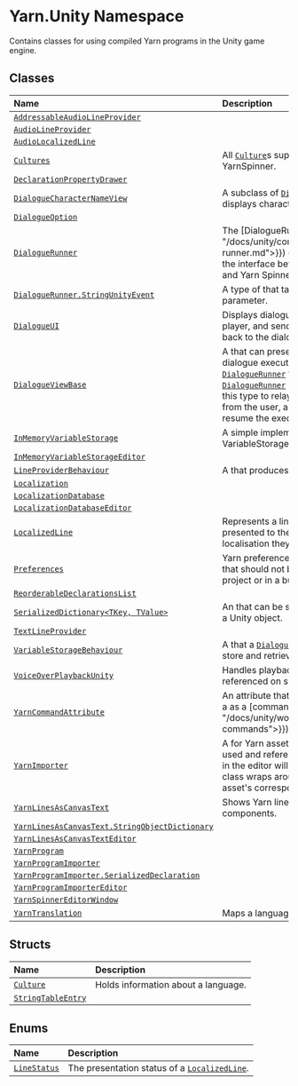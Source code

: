 # Yarn.Unity Namespace
Contains classes for using compiled Yarn programs in the Unity game engine.
## Classes
|Name|Description|
|:---|:---|
|[`AddressableAudioLineProvider`](/api/csharp/yarn.unity/addressableaudiolineprovider.md)||
|[`AudioLineProvider`](/api/csharp/yarn.unity/audiolineprovider.md)||
|[`AudioLocalizedLine`](/api/csharp/yarn.unity/audiolocalizedline.md)||
|[`Cultures`](/api/csharp/yarn.unity/cultures.md)| All [`Culture`](/api/csharp/yarn.unity/culture.md)s supported by YarnSpinner. |
|[`DeclarationPropertyDrawer`](/api/csharp/yarn.unity/declarationpropertydrawer.md)||
|[`DialogueCharacterNameView`](/api/csharp/yarn.unity/dialoguecharacternameview.md)| A subclass of [`DialogueViewBase`](/api/csharp/yarn.unity/dialogueviewbase.md) that displays character names. |
|[`DialogueOption`](/api/csharp/yarn.unity/dialogueoption.md)||
|[`DialogueRunner`](/api/csharp/yarn.unity/dialoguerunner.md)| The [DialogueRunner]({{<ref "/docs/unity/components/dialogue-runner.md">}}) component acts as the interface between your game and Yarn Spinner. |
|[`DialogueRunner.StringUnityEvent`](/api/csharp/yarn.unity/dialoguerunner.stringunityevent.md)| A type of <see cref="!:UnityEvent"></see> that takes a single string parameter.  |
|[`DialogueUI`](/api/csharp/yarn.unity/dialogueui.md)| Displays dialogue lines to the player, and sends user choices back to the dialogue system. |
|[`DialogueViewBase`](/api/csharp/yarn.unity/dialogueviewbase.md)| A <see cref="!:MonoBehaviour"></see> that can present the data of a dialogue executed by a [`DialogueRunner`](/api/csharp/yarn.unity/dialoguerunner.md) to the user. The [`DialogueRunner`](/api/csharp/yarn.unity/dialoguerunner.md) uses subclasses of this type to relay information to and from the user, and to pause and resume the execution of the <see cref="!:YarnScript"></see>. |
|[`InMemoryVariableStorage`](/api/csharp/yarn.unity/inmemoryvariablestorage.md)| A simple implementation of VariableStorageBehaviour. |
|[`InMemoryVariableStorageEditor`](/api/csharp/yarn.unity/inmemoryvariablestorageeditor.md)||
|[`LineProviderBehaviour`](/api/csharp/yarn.unity/lineproviderbehaviour.md)| A <see cref="!:MonoBehaviour"></see> that produces [`LocalizedLine`](/api/csharp/yarn.unity/localizedline.md)s. |
|[`Localization`](/api/csharp/yarn.unity/localization.md)||
|[`LocalizationDatabase`](/api/csharp/yarn.unity/localizationdatabase.md)||
|[`LocalizationDatabaseEditor`](/api/csharp/yarn.unity/localizationdatabaseeditor.md)||
|[`LocalizedLine`](/api/csharp/yarn.unity/localizedline.md)| Represents a line, ready to be presented to the user in the localisation they have specified. |
|[`Preferences`](/api/csharp/yarn.unity/preferences.md)| Yarn preferences made by the user that should not be stored in a project or in a build. |
|[`ReorderableDeclarationsList`](/api/csharp/yarn.unity/reorderabledeclarationslist.md)||
|[`SerializedDictionary<TKey, TValue>`](/api/csharp/yarn.unity/serializeddictionary-2.md)| An <see cref="!:IDictionary<TKey,TValue>"></see> that can be serialized as part of a Unity object. |
|[`TextLineProvider`](/api/csharp/yarn.unity/textlineprovider.md)||
|[`VariableStorageBehaviour`](/api/csharp/yarn.unity/variablestoragebehaviour.md)| A <see cref="!:MonoBehaviour"></see> that a [`DialogueRunner`](/api/csharp/yarn.unity/dialoguerunner.md) uses to store and retrieve variables. |
|[`VoiceOverPlaybackUnity`](/api/csharp/yarn.unity/voiceoverplaybackunity.md)| Handles playback of voice over <see cref="!:AudioClip"></see>s referenced on <see cref="!:YarnScript"></see>s. |
|[`YarnCommandAttribute`](/api/csharp/yarn.unity/yarncommandattribute.md)| An attribute that marks a method on a <see cref="!:MonoBehaviour"></see> as a [command]( {{<ref "/docs/unity/working-with-commands">}}). |
|[`YarnImporter`](/api/csharp/yarn.unity/yarnimporter.md)| A <see cref="!:ScriptedImporter"></see> for Yarn assets. The actual asset used and referenced at runtime and in the editor will be a <see cref="!:YarnScript"></see>, which this class wraps around creating the asset's corresponding meta file. |
|[`YarnLinesAsCanvasText`](/api/csharp/yarn.unity/yarnlinesascanvastext.md)| Shows Yarn lines on Canvas Text components. |
|[`YarnLinesAsCanvasText.StringObjectDictionary`](/api/csharp/yarn.unity/yarnlinesascanvastext.stringobjectdictionary.md)||
|[`YarnLinesAsCanvasTextEditor`](/api/csharp/yarn.unity/yarnlinesascanvastexteditor.md)||
|[`YarnProgram`](/api/csharp/yarn.unity/yarnprogram.md)||
|[`YarnProgramImporter`](/api/csharp/yarn.unity/yarnprogramimporter.md)||
|[`YarnProgramImporter.SerializedDeclaration`](/api/csharp/yarn.unity/yarnprogramimporter.serializeddeclaration.md)||
|[`YarnProgramImporterEditor`](/api/csharp/yarn.unity/yarnprogramimportereditor.md)||
|[`YarnSpinnerEditorWindow`](/api/csharp/yarn.unity/yarnspinnereditorwindow.md)||
|[`YarnTranslation`](/api/csharp/yarn.unity/yarntranslation.md)| Maps a language ID to a TextAsset. |
## Structs
|Name|Description|
|:---|:---|
|[`Culture`](/api/csharp/yarn.unity/culture.md)| Holds information about a language. |
|[`StringTableEntry`](/api/csharp/yarn.unity/stringtableentry.md)||
## Enums
|Name|Description|
|:---|:---|
|[`LineStatus`](/api/csharp/yarn.unity/linestatus.md)| The presentation status of a [`LocalizedLine`](/api/csharp/yarn.unity/localizedline.md). |
